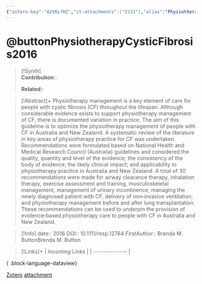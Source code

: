 ```yaml
---
{"zotero-key":"A2V6L7HZ","zt-attachments":["2131"],"alias":"Physiotherapy for cystic fibrosis in Australia and New Zealand: A clinical practice guideline","citekey":"buttonPhysiotherapyCysticFibrosis2016","keywords":[],"FirstAuthor":"[[ Brenda M. Button]]","tags":["source/researchpaper"],"dg-publish":true,"permalink":"/sources/research-papers/button-physiotherapy-cystic-fibrosis2016/","dgPassFrontmatter":true}
---
```


# @buttonPhysiotherapyCysticFibrosis2016

>[!Synth]  
>**Contribution**::  
>  
>**Related**:: 
>  

> [!Abstract]+
> Physiotherapy management is a key element of care for people with cystic fibrosis (CF) throughout the lifespan. Although considerable evidence exists to support physiotherapy management of CF, there is documented variation in practice. The aim of this guideline is to optimize the physiotherapy management of people with CF in Australia and New Zealand. A systematic review of the literature in key areas of physiotherapy practice for CF was undertaken. Recommendations were formulated based on National Health and Medical Research Council (Australia) guidelines and considered the quality, quantity and level of the evidence; the consistency of the body of evidence; the likely clinical impact; and applicability to physiotherapy practice in Australia and New Zealand. A total of 30 recommendations were made for airway clearance therapy, inhalation therapy, exercise assessment and training, musculoskeletal management, management of urinary incontinence, managing the newly diagnosed patient with CF, delivery of non‐invasive ventilation, and physiotherapy management before and after lung transplantation. These recommendations can be used to underpin the provision of evidence‐based physiotherapy care to people with CF in Australia and New Zealand.

> [!Info]
> date:: 2016
> DOI:: 10.1111/resp.12764
> FirstAuthor:: Brenda M. ButtonBrenda M. Button

> [!Links]+
>  | Incoming Links |
> | -------------- |
> 
{ .block-language-dataview}


[Zotero](zotero://select/library/items/A2V6L7HZ) [attachment](file:///Users/nathanmaxwell/Zotero/storage/R2LJ2SSQ/2016PhysiotherapyCysticFibrosisAustraliaNew-button.pdf)
